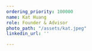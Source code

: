 ```yaml
---
ordering_priority: 100000
name: Kat Huang
role: Founder & Advisor
photo_path: "/assets/kat.jpeg"
linkedin_url: ''

---
```

